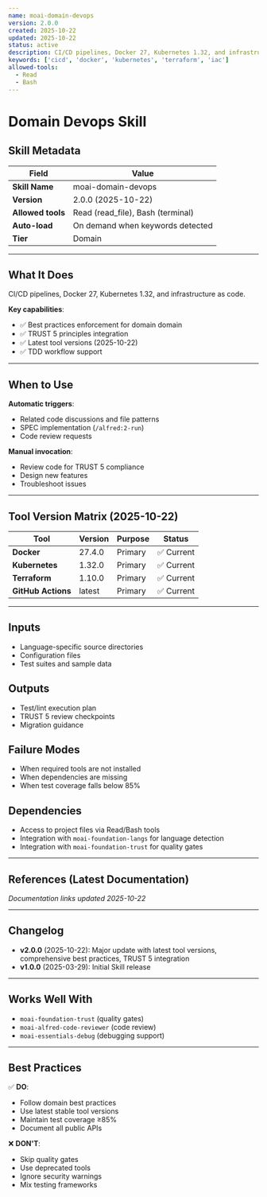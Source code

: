 ```yaml
---
name: moai-domain-devops
version: 2.0.0
created: 2025-10-22
updated: 2025-10-22
status: active
description: CI/CD pipelines, Docker 27, Kubernetes 1.32, and infrastructure as code.
keywords: ['cicd', 'docker', 'kubernetes', 'terraform', 'iac']
allowed-tools:
  - Read
  - Bash
---
```


# Domain Devops Skill

## Skill Metadata

| Field | Value |
| ----- | ----- |
| **Skill Name** | moai-domain-devops |
| **Version** | 2.0.0 (2025-10-22) |
| **Allowed tools** | Read (read_file), Bash (terminal) |
| **Auto-load** | On demand when keywords detected |
| **Tier** | Domain |

---

## What It Does

CI/CD pipelines, Docker 27, Kubernetes 1.32, and infrastructure as code.

**Key capabilities**:
- ✅ Best practices enforcement for domain domain
- ✅ TRUST 5 principles integration
- ✅ Latest tool versions (2025-10-22)
- ✅ TDD workflow support

---

## When to Use

**Automatic triggers**:
- Related code discussions and file patterns
- SPEC implementation (`/alfred:2-run`)
- Code review requests

**Manual invocation**:
- Review code for TRUST 5 compliance
- Design new features
- Troubleshoot issues

---

## Tool Version Matrix (2025-10-22)

| Tool | Version | Purpose | Status |
|------|---------|---------|--------|
| **Docker** | 27.4.0 | Primary | ✅ Current |
| **Kubernetes** | 1.32.0 | Primary | ✅ Current |
| **Terraform** | 1.10.0 | Primary | ✅ Current |
| **GitHub Actions** | latest | Primary | ✅ Current |

---

## Inputs

- Language-specific source directories
- Configuration files
- Test suites and sample data

## Outputs

- Test/lint execution plan
- TRUST 5 review checkpoints
- Migration guidance

## Failure Modes

- When required tools are not installed
- When dependencies are missing
- When test coverage falls below 85%

## Dependencies

- Access to project files via Read/Bash tools
- Integration with `moai-foundation-langs` for language detection
- Integration with `moai-foundation-trust` for quality gates

---

## References (Latest Documentation)

_Documentation links updated 2025-10-22_

---

## Changelog

- **v2.0.0** (2025-10-22): Major update with latest tool versions, comprehensive best practices, TRUST 5 integration
- **v1.0.0** (2025-03-29): Initial Skill release

---

## Works Well With

- `moai-foundation-trust` (quality gates)
- `moai-alfred-code-reviewer` (code review)
- `moai-essentials-debug` (debugging support)

---

## Best Practices

✅ **DO**:
- Follow domain best practices
- Use latest stable tool versions
- Maintain test coverage ≥85%
- Document all public APIs

❌ **DON'T**:
- Skip quality gates
- Use deprecated tools
- Ignore security warnings
- Mix testing frameworks
